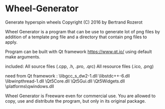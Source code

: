# Wheel-Generator
Generate hyperspin wheels
Copyright (C) 2016 by Bertrand Rozerot

Wheel Generator is a program that can be use to generate lot of png files by addition of 
a template png file and a directory that contain png files to apply.

Program can be built with Qt framework https://www.qt.io/ using default make arguments.

included:
All source files (.cpp, .h, .pro, .qrc)
All resource files (.ico, .png)

need from Qt framework :
\libgcc_s_dw2-1.dll
\libstdc++-6.dll
\libwinpthread-1.dll
\Qt5Core.dll
\Qt5Gui.dll
\Qt5Widgets.dll
\platforms\qwindows.dll

Wheel Generator is Freeware even for commercial use. You are allowed to copy, 
use and distribute the program, but only in its original package. 
